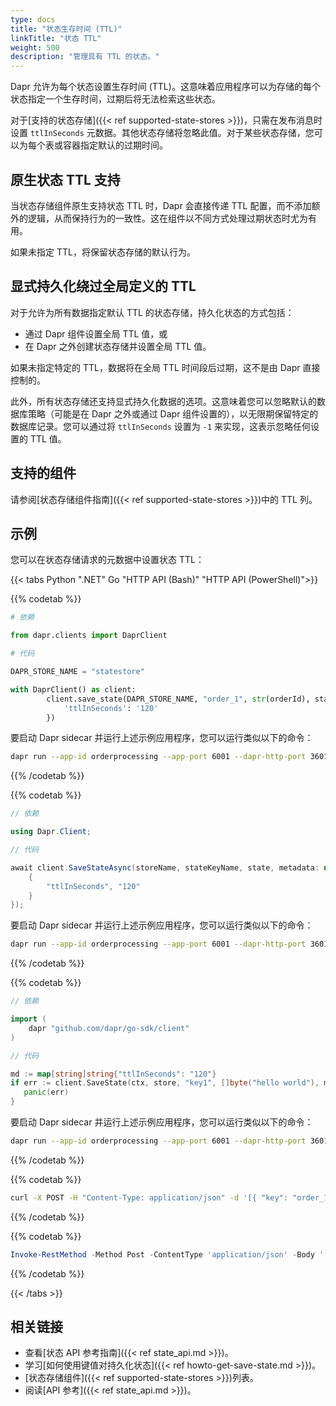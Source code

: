```yaml
---
type: docs
title: "状态生存时间 (TTL)"
linkTitle: "状态 TTL"
weight: 500
description: "管理具有 TTL 的状态。"
---
```


Dapr 允许为每个状态设置生存时间 (TTL)。这意味着应用程序可以为存储的每个状态指定一个生存时间，过期后将无法检索这些状态。

对于[支持的状态存储]({{< ref supported-state-stores >}})，只需在发布消息时设置 `ttlInSeconds` 元数据。其他状态存储将忽略此值。对于某些状态存储，您可以为每个表或容器指定默认的过期时间。

## 原生状态 TTL 支持

当状态存储组件原生支持状态 TTL 时，Dapr 会直接传递 TTL 配置，而不添加额外的逻辑，从而保持行为的一致性。这在组件以不同方式处理过期状态时尤为有用。

如果未指定 TTL，将保留状态存储的默认行为。

## 显式持久化绕过全局定义的 TTL

对于允许为所有数据指定默认 TTL 的状态存储，持久化状态的方式包括：
- 通过 Dapr 组件设置全局 TTL 值，或
- 在 Dapr 之外创建状态存储并设置全局 TTL 值。

如果未指定特定的 TTL，数据将在全局 TTL 时间段后过期，这不是由 Dapr 直接控制的。

此外，所有状态存储还支持显式持久化数据的选项。这意味着您可以忽略默认的数据库策略（可能是在 Dapr 之外或通过 Dapr 组件设置的），以无限期保留特定的数据库记录。您可以通过将 `ttlInSeconds` 设置为 `-1` 来实现，这表示忽略任何设置的 TTL 值。

## 支持的组件

请参阅[状态存储组件指南]({{< ref supported-state-stores >}})中的 TTL 列。

## 示例

您可以在状态存储请求的元数据中设置状态 TTL：

{{< tabs Python ".NET" Go "HTTP API (Bash)" "HTTP API (PowerShell)">}}

{{% codetab %}}

<!--python-->

```python
# 依赖

from dapr.clients import DaprClient

# 代码

DAPR_STORE_NAME = "statestore"

with DaprClient() as client:
        client.save_state(DAPR_STORE_NAME, "order_1", str(orderId), state_metadata={
            'ttlInSeconds': '120'
        }) 

```

要启动 Dapr sidecar 并运行上述示例应用程序，您可以运行类似以下的命令：

```bash
dapr run --app-id orderprocessing --app-port 6001 --dapr-http-port 3601 --dapr-grpc-port 60001 -- python3 OrderProcessingService.py
```

{{% /codetab %}}

{{% codetab %}}

<!--dotnet-->

```csharp
// 依赖

using Dapr.Client;

// 代码

await client.SaveStateAsync(storeName, stateKeyName, state, metadata: new Dictionary<string, string>() { 
    { 
        "ttlInSeconds", "120" 
    } 
});
```

要启动 Dapr sidecar 并运行上述示例应用程序，您可以运行类似以下的命令：

```bash
dapr run --app-id orderprocessing --app-port 6001 --dapr-http-port 3601 --dapr-grpc-port 60001 dotnet run
```

{{% /codetab %}}

{{% codetab %}}

<!--go-->

```go
// 依赖

import (
	dapr "github.com/dapr/go-sdk/client"
)

// 代码

md := map[string]string{"ttlInSeconds": "120"}
if err := client.SaveState(ctx, store, "key1", []byte("hello world"), md); err != nil {
   panic(err)
}
```

要启动 Dapr sidecar 并运行上述示例应用程序，您可以运行类似以下的命令：

```bash
dapr run --app-id orderprocessing --app-port 6001 --dapr-http-port 3601 --dapr-grpc-port 60001 go run .
```

{{% /codetab %}}

{{% codetab %}}

```bash
curl -X POST -H "Content-Type: application/json" -d '[{ "key": "order_1", "value": "250", "metadata": { "ttlInSeconds": "120" } }]' http://localhost:3601/v1.0/state/statestore
```

{{% /codetab %}}

{{% codetab %}}

```powershell
Invoke-RestMethod -Method Post -ContentType 'application/json' -Body '[{"key": "order_1", "value": "250", "metadata": {"ttlInSeconds": "120"}}]' -Uri 'http://localhost:3601/v1.0/state/statestore'
```

{{% /codetab %}}

{{< /tabs >}}

## 相关链接

- 查看[状态 API 参考指南]({{< ref state_api.md >}})。
- 学习[如何使用键值对持久化状态]({{< ref howto-get-save-state.md >}})。
- [状态存储组件]({{< ref supported-state-stores >}})列表。
- 阅读[API 参考]({{< ref state_api.md >}})。